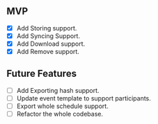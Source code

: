 ## MVP

- [x] Add Storing support.
- [x] Add Syncing Support.
- [x] Add Download support.
- [x] Add Remove support.

## Future Features

- [ ] Add Exporting hash support.
- [ ] Update event template to support participants.
- [ ] Export whole schedule support.
- [ ] Refactor the whole codebase.
